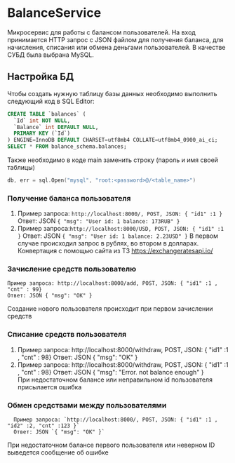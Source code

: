 # BalanceService
Микросервис для работы с балансом пользователей. На вход принимается HTTP запрос с JSON файлом для получения баланса, для начисления, списания
или обмена деньгами пользователей. В качестве СУБД была выбрана MySQL.
## Настройка БД
Чтобы создать нужную таблицу базы данных необходимо выполнить следующий код в SQL Editor:
```sql
CREATE TABLE `balances` (
  `Id` int NOT NULL,
  `Balance` int DEFAULT NULL,
  PRIMARY KEY (`Id`)
) ENGINE=InnoDB DEFAULT CHARSET=utf8mb4 COLLATE=utf8mb4_0900_ai_ci;
SELECT * FROM balance_schema.balances;
```
Также необходимо в коде main заменить строку (пароль и имя своей таблицы)
```go
db, err = sql.Open("mysql", "root:<password>@/<table_name>")
```
### Получение баланса пользователя
1.  Пример запроса: `http://localhost:8000/, POST, JSON: { "id1" :1 }`
    Ответ: JSON `{ "msg": "User id: 1 balance: 173RUB" }`
2.  Пример запроса:`http://localhost:8000/USD, POST, JSON: { "id1" :1 }`
    Ответ: JSON `{ "msg": "User id: 1 balance: 2.23USD" }`
В первом случае происходил запрос в рублях, во втором в долларах. Конвертация с помощью сайта из ТЗ https://exchangeratesapi.io/
### Зачисление средств пользователю
    Пример запроса: http://localhost:8000/add, POST, JSON: { "id1" :1 , "cnt" : 99}
    Ответ: JSON { "msg": "OK" }
Создание нового пользователя происходит при первом зачислении средств
### Списание средств пользователя
1.    Пример запроса: http://localhost:8000/withdraw, POST, JSON: { "id1" :1 , "cnt" : 98}
      Ответ: JSON { "msg": "OK" }
2.    Пример запроса: http://localhost:8000/withdraw, POST, JSON: { "id1" :1 , "cnt" : 98}
      Ответ: JSON { "msg": "Error. not balance enough" }    
При недостаточном балансе или неправильном id пользователя присылается ошибка
 ### Обмен средствами между пользователями
      Пример запроса: `http://localhost:8000/, POST, JSON: { "id1" :1 , "id2" :2, "cnt" :123 }`
      Ответ: JSON `{ "msg": "OK" }`
При недостаточном балансе первого пользователя или неверном ID выведется сообщение об ошибке
